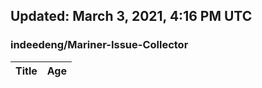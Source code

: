 ## Updated: March 3, 2021, 4:16 PM UTC


### indeedeng/Mariner-Issue-Collector
|**Title**|**Age**|
|:----|:----|